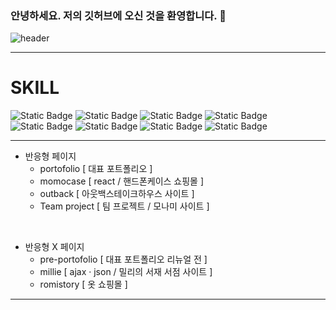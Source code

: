 ### 안녕하세요. 저의 깃허브에 오신 것을 환영합니다. 👋


<!-- ![header](https://capsule-render.vercel.app/api?type=waving) -->
![header](https://capsule-render.vercel.app/api?type=Cylinder&color=auto&height=300&section=header&text=HANA's%20Github!&fontSize=100)
<!-- type:rounded / color pink=ffcdcc-->
<hr>
<div>
  <h1>SKILL</h1>
  
  ![Static Badge](https://img.shields.io/badge/HTML5-E34F26?style=for-the-badge&logo=html5&logoColor=white)
  ![Static Badge](https://img.shields.io/badge/CSS3-1572B6?style=for-the-badge&logo=css3&logoColor=white)
  ![Static Badge](https://img.shields.io/badge/Sass-CC6699?style=for-the-badge&logo=sass&logoColor=white)
  ![Static Badge](https://img.shields.io/badge/JavaScript-F7DF1E?style=for-the-badge&logo=javascript&logoColor=black)
  ![Static Badge](https://img.shields.io/badge/jQuery-0769AD?style=for-the-badge&logo=jquery&logoColor=white)
  ![Static Badge](https://img.shields.io/badge/React-20232A?style=for-the-badge&logo=react&logoColor=61DAFB)
  ![Static Badge](https://img.shields.io/badge/Vue.js-35495E?style=for-the-badge&logo=vue.js&logoColor=4FC08D)
  ![Static Badge](https://img.shields.io/badge/MySQL-00000F?style=for-the-badge&logo=mysql&logoColor=white)
</div>
<hr>
<ul>
  <li>
    반응형 페이지
    <ul>
      <li>portofolio [ 대표 포트폴리오 ]</li>
      <li>momocase [ react / 핸드폰케이스 쇼핑몰 ]</li>
      <li>outback [ 아웃백스테이크하우스 사이트 ]</li>
      <li>Team project [ 팀 프로젝트 / 모나미 사이트 ]</li>
    </ul>
  </li>
</ul>
</br>
<ul>
  <li>
    반응형 X 페이지
    <ul>
      <li>pre-portofolio [ 대표 포트폴리오 리뉴얼 전 ]</li>
      <li>millie [ ajax · json / 밀리의 서재 서점 사이트 ]</li>
      <li>romistory [ 옷 쇼핑몰 ]</li>
    </ul>
  </li>
</ul>
<hr>


<!--
**hana-jang/hana-jang** is a ✨ _special_ ✨ repository because its `README.md` (this file) appears on your GitHub profile.

Here are some ideas to get you started:

- 🔭 I’m currently working on ...
- 🌱 I’m currently learning ...
- 👯 I’m looking to collaborate on ...
- 🤔 I’m looking for help with ...
- 💬 Ask me about ...
- 📫 How to reach me: ...
- 😄 Pronouns: ...
- ⚡ Fun fact: ...
-->
